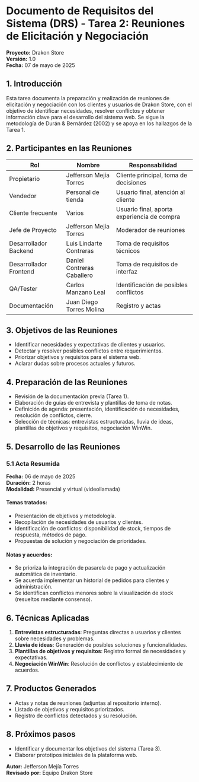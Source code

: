 # Documento de Requisitos del Sistema (DRS) - Tarea 2: Reuniones de Elicitación y Negociación

**Proyecto:** Drakon Store  
**Versión:** 1.0  
**Fecha:** 07 de mayo de 2025

## 1. Introducción

Esta tarea documenta la preparación y realización de reuniones de elicitación y negociación con los clientes y usuarios de Drakon Store, con el objetivo de identificar necesidades, resolver conflictos y obtener información clave para el desarrollo del sistema web. Se sigue la metodología de Durán & Bernárdez (2002) y se apoya en los hallazgos de la Tarea 1.

## 2. Participantes en las Reuniones

| **Rol** | **Nombre** | **Responsabilidad** |
|---------|------------|---------------------|
| Propietario | Jefferson Mejía Torres | Cliente principal, toma de decisiones |
| Vendedor | Personal de tienda | Usuario final, atención al cliente |
| Cliente frecuente | Varios | Usuario final, aporta experiencia de compra |
| Jefe de Proyecto | Jefferson Mejía Torres | Moderador de reuniones |
| Desarrollador Backend | Luis Lindarte Contreras | Toma de requisitos técnicos |
| Desarrollador Frontend | Daniel Contreras Caballero | Toma de requisitos de interfaz |
| QA/Tester | Carlos Manzano Leal | Identificación de posibles conflictos |
| Documentación | Juan Diego Torres Molina | Registro y actas |

## 3. Objetivos de las Reuniones

- Identificar necesidades y expectativas de clientes y usuarios.
- Detectar y resolver posibles conflictos entre requerimientos.
- Priorizar objetivos y requisitos para el sistema web.
- Aclarar dudas sobre procesos actuales y futuros.

## 4. Preparación de las Reuniones

- Revisión de la documentación previa (Tarea 1).
- Elaboración de guías de entrevista y plantillas de toma de notas.
- Definición de agenda: presentación, identificación de necesidades, resolución de conflictos, cierre.
- Selección de técnicas: entrevistas estructuradas, lluvia de ideas, plantillas de objetivos y requisitos, negociación WinWin.

## 5. Desarrollo de las Reuniones

### 5.1 Acta Resumida

**Fecha:** 06 de mayo de 2025  
**Duración:** 2 horas  
**Modalidad:** Presencial y virtual (videollamada)

#### Temas tratados:
- Presentación de objetivos y metodología.
- Recopilación de necesidades de usuarios y clientes.
- Identificación de conflictos: disponibilidad de stock, tiempos de respuesta, métodos de pago.
- Propuestas de solución y negociación de prioridades.

#### Notas y acuerdos:
- Se prioriza la integración de pasarela de pago y actualización automática de inventario.
- Se acuerda implementar un historial de pedidos para clientes y administración.
- Se identifican conflictos menores sobre la visualización de stock (resueltos mediante consenso).

## 6. Técnicas Aplicadas

1. **Entrevistas estructuradas**: Preguntas directas a usuarios y clientes sobre necesidades y problemas.
2. **Lluvia de ideas**: Generación de posibles soluciones y funcionalidades.
3. **Plantillas de objetivos y requisitos**: Registro formal de necesidades y expectativas.
4. **Negociación WinWin**: Resolución de conflictos y establecimiento de acuerdos.

## 7. Productos Generados

- Actas y notas de reuniones (adjuntas al repositorio interno).
- Listado de objetivos y requisitos priorizados.
- Registro de conflictos detectados y su resolución.

## 8. Próximos pasos

* Identificar y documentar los objetivos del sistema (Tarea 3).
* Elaborar prototipos iniciales de la plataforma web.

**Autor:** Jefferson Mejía Torres  
**Revisado por:** Equipo Drakon Store
